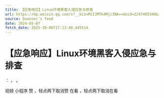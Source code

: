 ```yaml
---
title: 【应急响应】Linux环境黑客入侵应急与排查
url: https://mp.weixin.qq.com/s?__biz=MzI3MTk4Mjc3NA==&mid=2247485349&idx=4&sn=383dc8c73b494f2ae7d2cd85938c0b18
source: Doonsec's feed
date: 2024-05-07
fetch_date: 2025-10-06T17:13:40.445514
---
```


# 【应急响应】Linux环境黑客入侵应急与排查

：
，
。

视频
小程序
赞
，轻点两下取消赞
在看
，轻点两下取消在看